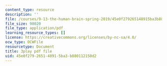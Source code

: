 ```yaml
---
content_type: resource
description: ''
file: /courses/9-13-the-human-brain-spring-2019/45e0f279265148915ba3b880112150d2_Nk0H3o-hRMA.pdf
file_size: 98020
file_type: application/pdf
learning_resource_types: []
license: https://creativecommons.org/licenses/by-nc-sa/4.0/
ocw_type: OCWFile
resourcetype: Document
title: 3play pdf file
uid: 45e0f279-2651-4891-5ba3-b880112150d2
---
```

